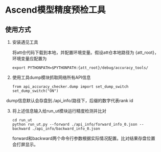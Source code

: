 # Ascend模型精度预检工具

## 使用方式

1. 安装遇见工具

   将att仓代码下载到本地，并配置环境变量。假设att仓本地路径为 {att_root}，环境变量应配置为

   ```
   export PYTHONPATH=$PYTHONPATH:{att_root}/debug/accuracy_tools/
   ```

2. 使用工具dump模块抓取网络所有API信息

   ```
   from api_accuracy_checker.dump import set_dump_switch
   set_dump_switch("ON")
   ```

​	dump信息默认会存盘到./api_info/路径下，后缀的数字代表rank id

3. 将上述信息输入给run_ut模块运行精度检测并比对

   ```
   cd run_ut
   python run_ut.py --forward ./api_info/forward_info_0.json --backward ./api_info/backward_info_0.json
   ```

   forward和backward两个命令行参数根据实际情况配置。比对结果存盘位置会打屏显示。

